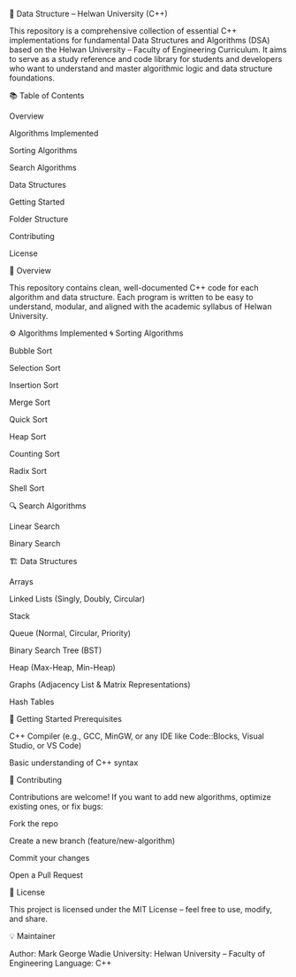 🧠 Data Structure – Helwan University (C++)

This repository is a comprehensive collection of essential C++ implementations for fundamental Data Structures and Algorithms (DSA) based on the Helwan University – Faculty of Engineering Curriculum.
It aims to serve as a study reference and code library for students and developers who want to understand and master algorithmic logic and data structure foundations.

📚 Table of Contents

Overview

Algorithms Implemented

Sorting Algorithms

Search Algorithms

Data Structures

Getting Started

Folder Structure

Contributing

License

🧩 Overview

This repository contains clean, well-documented C++ code for each algorithm and data structure.
Each program is written to be easy to understand, modular, and aligned with the academic syllabus of Helwan University.

⚙️ Algorithms Implemented
🌀 Sorting Algorithms

Bubble Sort

Selection Sort

Insertion Sort

Merge Sort

Quick Sort

Heap Sort

Counting Sort

Radix Sort

Shell Sort

🔍 Search Algorithms

Linear Search

Binary Search

🏗️ Data Structures

Arrays

Linked Lists (Singly, Doubly, Circular)

Stack

Queue (Normal, Circular, Priority)

Binary Search Tree (BST)

Heap (Max-Heap, Min-Heap)

Graphs (Adjacency List & Matrix Representations)

Hash Tables

🚀 Getting Started
Prerequisites

C++ Compiler (e.g., GCC, MinGW, or any IDE like Code::Blocks, Visual Studio, or VS Code)

Basic understanding of C++ syntax


🤝 Contributing

Contributions are welcome!
If you want to add new algorithms, optimize existing ones, or fix bugs:

Fork the repo

Create a new branch (feature/new-algorithm)

Commit your changes

Open a Pull Request

🪪 License

This project is licensed under the MIT License – feel free to use, modify, and share.

💡 Maintainer

Author: Mark George Wadie
University: Helwan University – Faculty of Engineering
Language: C++
